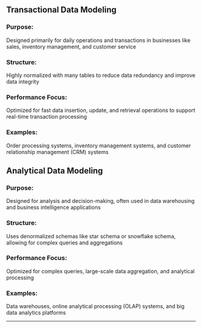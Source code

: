 

## Transactional Data Modeling

### Purpose: 
Designed primarily for daily operations and transactions in businesses like sales, inventory management, and customer service

### Structure: 
Highly normalized with many tables to reduce data redundancy and improve data integrity

### Performance Focus: 
Optimized for fast data insertion, update, and retrieval operations to support real-time transaction processing

### Examples:
Order processing systems, inventory management systems, and customer relationship management (CRM) systems


## Analytical Data Modeling

### Purpose: 
Designed for analysis and decision-making, often used in data warehousing and business intelligence applications

### Structure:
Uses denormalized schemas like star schema or snowflake schema, allowing for complex queries and aggregations

### Performance Focus:
Optimized for complex queries, large-scale data aggregation, and analytical processing

### Examples:
Data warehouses, online analytical processing (OLAP) systems, and big data analytics platforms

--------------



